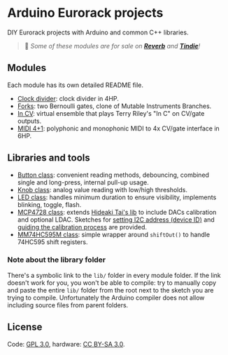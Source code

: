 Arduino Eurorack projects
=========================

DIY Eurorack projects with Arduino and common C++ libraries.

> 🛒 *Some of these modules are for sale on **[Reverb](https://reverb.com/shop/joeseggiola)** and **[Tindie](https://www.tindie.com/stores/joeseggiola/)**!*

Modules
-------

Each module has its own detailed README file.

- [Clock divider](clock-divider/): clock divider in 4HP.
- [Forks](forks/): two Bernoulli gates, clone of Mutable Instruments Branches.
- [In CV](in-cv/): virtual ensemble that plays Terry Riley's "In C" on CV/gate outputs.
- [MIDI 4+1](midi4plus1/): polyphonic and monophonic MIDI to 4x CV/gate interface in 6HP.

Libraries and tools
-------------------

- [Button class](lib/Button.cpp): convenient reading methods, debouncing, combined single and long-press, internal pull-up usage.
- [Knob class](lib/Knob.cpp): analog value reading with low/high thresholds.
- [LED class](lib/Led.cpp): handles minimum duration to ensure visibility, implements blinking, toggle, flash.
- [MCP4728 class](lib/MCP4728.cpp): extends [Hideaki Tai's lib](https://github.com/hideakitai/MCP4728) to include DACs calibration and optional LDAC. Sketches for [setting I2C address (device ID)](tools/mcp4728_addr) and [guiding the calibration process](tools/mcp4728_calibration) are provided.
- [MM74HC595M class](lib/MM74HC595M.cpp): simple wrapper around `shiftOut()` to handle 74HC595 shift registers.

### Note about the library folder

There's a symbolic link to the `lib/` folder in every module folder. If the link doesn't work for you, you won't be able to compile: try to manually copy and paste the entire `lib/` folder from the root next to the sketch you are trying to compile. Unfortunately the Arduino compiler does not allow including source files from parent folders.

License
-------

Code: [GPL 3.0](LICENSE), hardware: [CC BY-SA 3.0](https://creativecommons.org/licenses/by-sa/3.0/).
